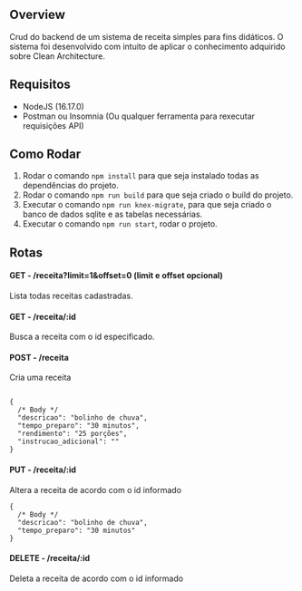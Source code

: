 ## Overview

<p>Crud do backend de um sistema de receita simples para fins didáticos. O sistema foi desenvolvido com intuito de aplicar o conhecimento adquirido sobre Clean Architecture.</p>

## Requisitos

- NodeJS (16.17.0)
- Postman ou Insomnia (Ou qualquer ferramenta para rexecutar requisições API)

## Como Rodar

1. Rodar o comando `npm install` para que seja instalado todas as dependências do projeto.
2. Rodar o comando `npm run build` para que seja criado o build do projeto.
3. Executar o comando `npm run knex-migrate`, para que seja criado o banco de dados sqlite e as tabelas necessárias.
4. Executar o comando `npm run start`, rodar o projeto.

## Rotas

#### GET - /receita?limit=1&offset=0 (limit e offset opcional)

Lista todas receitas cadastradas.

#### GET - /receita/:id

Busca a receita com o id especificado.

#### POST - /receita

Cria uma receita

```jsonc

{
  /* Body */
  "descricao": "bolinho de chuva",
  "tempo_preparo": "30 minutos",
  "rendimento": "25 porções",
  "instrucao_adicional": ""
}
```

#### PUT - /receita/:id

Altera a receita de acordo com o id informado

```jsonc
{
  /* Body */
  "descricao": "bolinho de chuva",
  "tempo_preparo": "30 minutos"
}
```

#### DELETE - /receita/:id

Deleta a receita de acordo com o id informado
